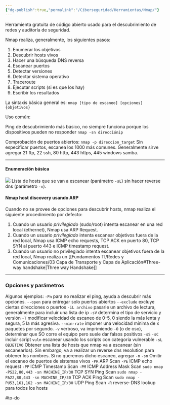 ```yaml
---
{"dg-publish":true,"permalink":"/Ciberseguridad/Herramientas/Nmap/"}
---
```


Herramienta gratuita de código abierto usado para el descubrimiento de redes y auditoría de seguridad.

Nmap realiza, generalmente, los siguientes pasos:
1. Enumerar los  objetivos
2. Descubrir hosts vivos
3. Hacer una búsqueda DNS reversa
4. Escanear puertos
5. Detectar versiones
6. Detectar sistema operativo
7. Traceroute
8. Ejecutar scripts (si es que los hay)
9. Escribir los resultados

La sintaxis básica general es:
`nmap [tipo de escaneo] [opciones] {objetivos}`

Uso común:

Ping de descubrimiento más básico, no siempre funciona porque los dispositivos pueden no responder
`nmap -sn direcciónip`

Comprobación de puertos abiertos:
`nmap -p direccion_target`
Sin especificar puertos, escanea los 1000 más comunes. Generalmente sirve agregar 21 ftp, 22 ssh, 80 http, 443 https, 445 windows samba.

---
#### Enumeración básica

![](https://i.imgur.com/Y4kAnZV.png)
Lista de hosts que se van a escanear (parámetro `-sL`) sin hacer reverse dns (parámetro `-n`).

#### Nmap host discovery usando ARP

Cuando no se provee de opciones para descubrir hosts, nmap realiza el siguiente procedimiento por defecto: 

1. Cuando un usuario _privilegiado_ (sudo/root) intenta escanear en una red local (ethernet), Nmap usa ARP Request. 
2. Cuando un usuario _privilegiado_ intenta escanear objetivos fuera de la red local, Nmap usa ICMP echo requests, TCP ACK en puerto 80, TCP SYN al puerto 443 e ICMP timestamp request.
3. Cuando un usuario no privilegiado intenta escanear objetivos fuera de la red local, Nmap realiza un [[Fundamentos TI/Redes y Comunicaciones/03 Capa de Transporte y Capa de Aplicación#Three-way handshake\|Three way Handshake]]

---

### Opciones y parámetros

Algunos ejemplos:
`-Pn` para no realizar el ping, ayuda a descubrir más opciones.
`--open` para entregar solo puertos abiertos
`--exclude` excluye ciertas direcciones o puertos
`-iL archivo` pasarle un archivo de lectura, generalmente para incluir una lista de ip
`-sV` determina el tipo de servicio y versión
`-T` modificar velocidad de escaneo de 0-5, 0 siendo la más lenta y segura, 5 la más agresiva.
`--min-rate` imponer una velocidad mínima de x paquetes por segundo.
`-v` verboso, va imprimiendo
`-O` (o de oso), determinar que SO corre el equipo pero suele dar falsos positivos
`-sS`
`-sC` incluir script
	`vuln` escanear usando los scripts con categoría vulnerable
`-sL OBJETIVO` Obtener una lista de hosts que nmap va a escanear (sin escanearlos). Sin embargo, va a realizar un reverse dns resolution para obtener los nombres. Si no queremos dicho escaneo, agregar
	`-n`
`-sn` Omitir el escaneo de puertos de sistemas vivos
`-PR` ARP Scan
`-PE` ICMP echo request
`-PP` ICMP Timestamp Scan
`-PM` ICMP Address Mask Scan
`sudo nmap -PS22,80,443 -sn MACHINE_IP/30` TCP SYN Ping Scan
`sudo nmap -PA22,80,443 -sn MACHINE_IP/30` TCP ACK Ping Scan
`sudo nmap -PU53,161,162 -sn MACHINE_IP/30` UDP Ping Scan
`-R` reverse-DNS lookup para todos los hosts

#to-do 